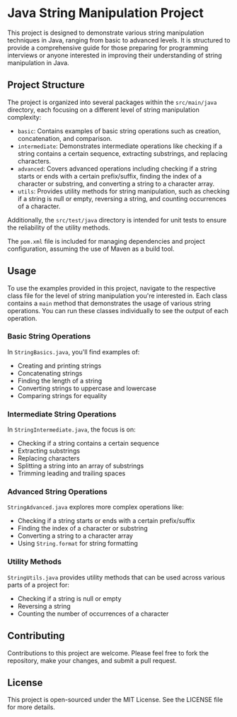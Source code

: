 # Java String Manipulation Project

This project is designed to demonstrate various string manipulation techniques in Java, ranging from basic to advanced levels. It is structured to provide a comprehensive guide for those preparing for programming interviews or anyone interested in improving their understanding of string manipulation in Java.

## Project Structure

The project is organized into several packages within the `src/main/java` directory, each focusing on a different level of string manipulation complexity:

- `basic`: Contains examples of basic string operations such as creation, concatenation, and comparison.
- `intermediate`: Demonstrates intermediate operations like checking if a string contains a certain sequence, extracting substrings, and replacing characters.
- `advanced`: Covers advanced operations including checking if a string starts or ends with a certain prefix/suffix, finding the index of a character or substring, and converting a string to a character array.
- `utils`: Provides utility methods for string manipulation, such as checking if a string is null or empty, reversing a string, and counting occurrences of a character.

Additionally, the `src/test/java` directory is intended for unit tests to ensure the reliability of the utility methods.

The `pom.xml` file is included for managing dependencies and project configuration, assuming the use of Maven as a build tool.

## Usage

To use the examples provided in this project, navigate to the respective class file for the level of string manipulation you're interested in. Each class contains a `main` method that demonstrates the usage of various string operations. You can run these classes individually to see the output of each operation.

### Basic String Operations

In `StringBasics.java`, you'll find examples of:

- Creating and printing strings
- Concatenating strings
- Finding the length of a string
- Converting strings to uppercase and lowercase
- Comparing strings for equality

### Intermediate String Operations

In `StringIntermediate.java`, the focus is on:

- Checking if a string contains a certain sequence
- Extracting substrings
- Replacing characters
- Splitting a string into an array of substrings
- Trimming leading and trailing spaces

### Advanced String Operations

`StringAdvanced.java` explores more complex operations like:

- Checking if a string starts or ends with a certain prefix/suffix
- Finding the index of a character or substring
- Converting a string to a character array
- Using `String.format` for string formatting

### Utility Methods

`StringUtils.java` provides utility methods that can be used across various parts of a project for:

- Checking if a string is null or empty
- Reversing a string
- Counting the number of occurrences of a character

## Contributing

Contributions to this project are welcome. Please feel free to fork the repository, make your changes, and submit a pull request.

## License

This project is open-sourced under the MIT License. See the LICENSE file for more details.
